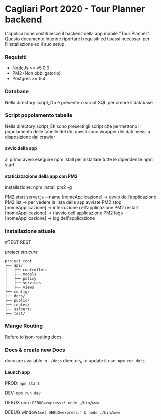 # Cagliari Port 2020 - Tour Planner backend #

L'applicazione costituiesce il backend della app mobile "Tour Planner".
Questo documento intende riportare i requisiti ed i passi necessari per l'installazione ed il suo setup. 

### Requisiti ###
* NodeJs >= v5.0.0
* PM2 (Non obbligatorio)
* Postgres >= 9.4


### Database ###
Nella directory script_Db è presente lo script SQL per creare il database


### Script popolamento tabelle ###
Nella directory script_Etl sono presenti gli script che permettono il popolamento delle tabelle del db, questi sono wrapper dei dati messi a disposizione dai crawler



#### avvio della app
al primo avvio eseguire npm istall per installare tutte le dipendenze
npm start

#### staticizzazione della app con PM2
installazione: npm install pm2 -g

PM2 start server.js --name  [nomeApplicazione] -> avvio dell'applicazione 
PM2 list -> per vedere la lista delle app avviate
PM2 stop [nomeApplicazione] -> interruzione dell'applicazione
PM2 restart [nomeApplicazione] -> riavvio dell'applicazione
PM2 logs [nomeApplicazione] -> log dell'applicazione

### Installazione attuale ###


#TEST REST

*project strucure*

```
project root
├── api/
│   ├── controllers
│   ├── models
│   ├── policy
│   ├── services
│   ├── views
├── config/
├── docs/
├── public/
├── routes/
├── sslcert/
├── test/
```


### Mange Routing
Refere to [json-routing](https://www.npmjs.com/package/json-routing) docs.

### Docs & create new Docs
docs are available in `./docs` directory, to update it use:
`npm run docs`

#### Launch app

PROD: `npm start`

DEV: `npm run dev`

DEBUX unix: `DEBUG=express:* node ./bin/www`

DEBUG windows`set DEBUG=express:* & node ./bin/www`